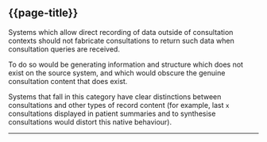 ## {{page-title}}

Systems which allow direct recording of data outside of consultation contexts should not fabricate consultations to return such data when consultation queries are received.

To do so would be generating information and structure which does not exist on the source system, and which would obscure the genuine consultation content that does exist. 

Systems that fall in this category have clear distinctions between consultations and other types of record content (for example, last `x` consultations displayed in patient summaries and to synthesise consultations would distort this native behaviour).

---